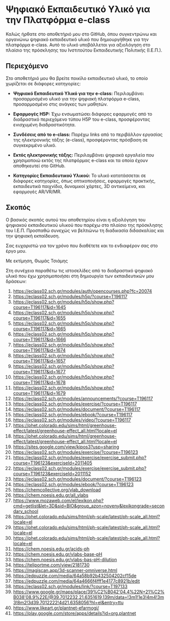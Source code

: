 # Ψηφιακό Εκπαιδευτικό Υλικό για την Πλατφόρμα e-class

Καλώς ήρθατε στο αποθετήριό μου στο GitHub, όπου συγκεντρώνω και οργανώνω ψηφιακό εκπαιδευτικό υλικό που δημιουργήθηκε για την πλατφόρμα e-class. 
Αυτό το υλικό υποβάλλεται για αξιολόγηση στο πλαίσιο της πρόσκλησης του Ινστιτούτου Εκπαιδευτικής Πολιτικής (Ι.Ε.Π.).

## Περιεχόμενο

Στο αποθετήριό μου θα βρείτε ποικίλο εκπαιδευτικό υλικό, το οποίο χωρίζεται σε διάφορες κατηγορίες:

- **Ψηφιακό Εκπαιδευτικό Υλικό για την e-class:** Περιλαμβάνει προσαρμοσμένο υλικό για την ψηφιακή πλατφόρμα e-class, προσαρμοσμένο στις ανάγκες των μαθητών.

- **Εφαρμογές H5P:** Έχω ενσωματώσει διάφορες εφαρμογές από το διαδραστικό περιεχόμενο τύπου H5P του e-class, προσφέροντας ενισχυμένη διαδραστικότητα.

- **Συνδέσεις από το e-class:** Παρέχω links από το περιβάλλον εργασίας της ηλεκτρονικής τάξης (e-class), προσφέροντας πρόσβαση σε συγκεκριμένο υλικό.

- **Εκτός ηλεκτρονικής τάξης:** Περιλαμβάνει ψηφιακά εργαλεία που χρησιμοποιώ εκτός της πλατφόρμας e-class και τα οποία έχουν αποθηκευτεί στο GitHub.

- **Κατηγορίες Εκπαιδευτικού Υλικού:** Το υλικό κατατάσσεται σε διάφορες κατηγορίες, όπως οπτικοποιήσεις, εφαρμογές πρακτικής, εκπαιδευτικά παιχνίδια, δυναμικοί χάρτες, 3D αντικείμενα, και εφαρμογές AR/VR/MR.

## Σκοπός

Ο βασικός σκοπός αυτού του αποθετηρίου είναι η αξιολόγηση του ψηφιακού εκπαιδευτικού υλικού που παρέχω στο πλαίσιο της πρόσκλησης του Ι.Ε.Π. Προσπαθώ συνεχώς να βελτιώνω τη διαδικασία διδασκαλίας και την ψηφιακή εκπαίδευση.

Σας ευχαριστώ για τον χρόνο που διαθέτετε και το ενδιαφέρον σας στο έργο μου.

Με εκτίμηση,
Θωμάς Τσιάμης

Στη συνέχεια παραθέτω τις ιστοσελίδες από το διαδραστικό ψηφιακό υλικό που έχω χρησιμοποιήσει στη δημιουργία των εκπαιδευτικών μου δράσεων:

1) https://eclass02.sch.gr/modules/auth/opencourses.php?fc=20074
2) https://eclass02.sch.gr/modules/h5p/?course=T196117
3) https://eclass02.sch.gr/modules/h5p/show.php?course=T196117&id=1645
4) https://eclass02.sch.gr/modules/h5p/show.php?course=T196117&id=1655
5) https://eclass02.sch.gr/modules/h5p/show.php?course=T196117&id=1665
6) https://eclass02.sch.gr/modules/h5p/show.php?course=T196117&id=1666
7) https://eclass02.sch.gr/modules/h5p/show.php?course=T196117&id=1674
8) https://eclass02.sch.gr/modules/h5p/show.php?course=T196117&id=1657
9) https://eclass02.sch.gr/modules/h5p/show.php?course=T196117&id=1677
10) https://eclass02.sch.gr/modules/h5p/show.php?course=T196117&id=1678 
11) https://eclass02.sch.gr/modules/h5p/show.php?course=T196117&id=1679
12) https://eclass02.sch.gr/modules/announcements/?course=T196117
13) https://eclass02.sch.gr/modules/exercise/?course=T196117
14) https://eclass02.sch.gr/modules/document/?course=T196117
15) https://eclass02.sch.gr/modules/ebook/?course=T196117
16) https://eclass02.sch.gr/modules/video/?course=T196117
17) https://phet.colorado.edu/sims/html/greenhouse-effect/latest/greenhouse-effect_all.html?locale=el
18) https://phet.colorado.edu/sims/html/greenhouse-effect/latest/greenhouse-effect_all.html?locale=el
19) https://sites.google.com/view/kipos3?usp=sharing
20) https://eclass02.sch.gr/modules/exercise/?course=T196123
21) https://eclass02.sch.gr/modules/exercise/exercise_submit.php?course=T196123&exerciseId=2011405
22) https://eclass02.sch.gr/modules/exercise/exercise_submit.php?course=T196123&exerciseId=2011152
23) https://eclass02.sch.gr/modules/document/?course=T196123
24) https://eclass02.sch.gr/modules/ebook/?course=T196123
25) https://chemcollective.org/vlab_download
26) https://chem.noesis.edu.gr/all_vlabs
27) https://www.mozaweb.com/el/lexikon.php?cmd=getlist&let=3D&sid=BIO&group_azon=noveny&lexikongrade=secondary_school
28) https://phet.colorado.edu/sims/html/ph-scale/latest/ph-scale_all.html?locale=el
29) https://phet.colorado.edu/sims/html/ph-scale/latest/ph-scale_all.html?locale=el
30) https://phet.colorado.edu/sims/html/ph-scale/latest/ph-scale_all.html?locale=el
31) https://chem.noesis.edu.gr/acids-ph
32) https://chem.noesis.edu.gr/vlabs-base-pH
33) https://chem.noesis.edu.gr/vlabs-bas-pH-dilution
34) https://teliportme.com/view/2181730
35) https://magiscan.app/3d-scanner-omniverse.html
36) https://edpuzzle.com/media/64a58b92b432504202cf15de
37) https://edpuzzle.com/media/64a4666f4fff1e4177c8921b/edit
38) https://eclass02.sch.gr/modules/link/?course=T197133
39) https://www.google.gr/maps/place/39%C2%B042'04.4%22N+21%C2%B038'08.9%22E/@39.7012232,21.6351619,139m/data=!3m1!1e3!4m4!3m3!8m2!3d39.7012222!4d21.6358056?hl=el&entry=ttu
40) https://www.likeart.gr/plantnet-efarmogi/
41) https://play.google.com/store/apps/details?id=org.plantnet

